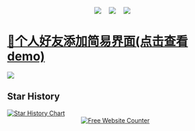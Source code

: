 <div align="center">  
    <div>
    <a href="https://mp.tgmeng.com"><img src="https://img.shields.io/badge/WeChat-微信-07c160" /></a>&emsp;    
    <a href="https://blog.tgmeng.com/"><img src="https://img.shields.io/badge/Website-博客-8c36db" /></a>&emsp;
    <a href="https://space.bilibili.com/395446863/"><img src="https://img.shields.io/badge/Bilibili-B站-ff69b4" /></a>&emsp;
  </div>
</div>

# <a href="https://mp.tgmeng.com" target="_blank">👀个人好友添加简易界面(点击查看demo)</a>

<img src="https://cdn.jsdelivr.net/gh/CandyDream6/jsdelivr/github/image/wechat/project-demo.png" />

## Star History
<a href="https://star-history.com/#CandyDream6/wechat-offcial&Date">
 <picture>
   <source media="(prefers-color-scheme: dark)" srcset="https://api.star-history.com/svg?repos=CandyDream6/wechat-offcial&type=Date&theme=dark" />
   <source media="(prefers-color-scheme: light)" srcset="https://api.star-history.com/svg?repos=CandyDream6/wechat-offcial&type=Date" />
   <img alt="Star History Chart" src="https://api.star-history.com/svg?repos=CandyDream6/wechat-offcial&type=Date" />
 </picture>
</a>

<div align='center'><a href='https://www.websitecounterfree.com'><img src='https://www.websitecounterfree.com/c.php?d=9&id=64007&s=1' border='0' alt='Free Website Counter'></a><br/><small><a href='https://www.websitecounterfree.com' title="Free Website Counter"></a></small></div>


